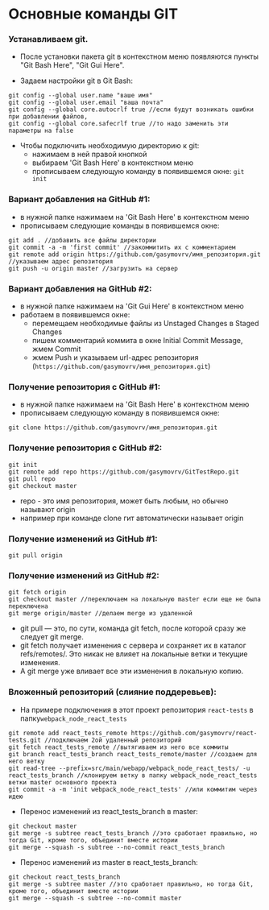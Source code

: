 # Основные команды GIT

### Устанавливаем git.
+ После установки пакета git
в контекстном меню появляются пункты "Git Bash Here", "Git Gui Here".

+ Задаем настройки git в Git Bash:
```
git config --global user.name "ваше имя"
git config --global user.email "ваша почта"
git config --global core.autocrlf true //если будут возникать ошибки при добавлении файлов,
git config --global core.safecrlf true //то надо заменить эти параметры на false
```
+ Чтобы подключить необходимую директорию к git:
    + нажимаем в ней правой кнопкой
    + выбираем 'Git Bash Here' в контекстном меню
    + прописываем следующую команду в появившемся окне: ```git init```


### Вариант добавления на GitHub #1:
+ в нужной папке нажимаем на 'Git Bash Here' в контекстном меню
+ прописываем следующие команды в появившемся окне:
```
git add . //добавить все файлы директории
git commit -a -m 'first commit' //закоммитить их с комментарием
git remote add origin https://github.com/gasymovrv/имя_репозитория.git //указываем адрес репозитория
git push -u origin master //загрузить на сервер
```


### Вариант добавления на GitHub #2:
+ в нужной папке нажимаем на 'Git Gui Here' в контекстном меню
+ работаем в появившемся окне:
    + перемещаем необходимые файлы из Unstaged Changes в Staged Changes
    + пишем комментарий коммита в окне Initial Commit Message, жмем Commit
    + жмем Push и указываем url-адрес репозитория (```https://github.com/gasymovrv/имя_репозитория.git```)



### Получение репозитория с GitHub #1:
+ в нужной папке нажимаем на 'Git Bash Here' в контекстном меню
+ прописываем следующую команду в появившемся окне:
```
git clone https://github.com/gasymovrv/имя_репозитория.git
```


### Получение репозитория с GitHub #2:
```
git init
git remote add repo https://github.com/gasymovrv/GitTestRepo.git
git pull repo
git checkout master
```
+ repo - это имя репозитория, может быть любым, но обычно называют origin
+ например при команде clone гит автоматически называет origin


### Получение изменений из GitHub #1:
```
git pull origin
```

### Получение изменений из GitHub #2:
```
git fetch origin
git checkout master //переключаем на локальную master если еще не была переключена
git merge origin/master //делаем merge из удаленной
```
+ git pull — это, по сути, команда git fetch, после которой сразу же следует git merge. 
+ git fetch получает изменения с сервера и сохраняет их в каталог refs/remotes/. Это никак не влияет на локальные ветки и текущие изменения. 
+ А git merge уже вливает все эти изменения в локальную копию.


### Вложенный репозиторий (слияние поддеревьев):
+ На примере подключения в этот проект репозитория ```react-tests``` в папку```webpack_node_react_tests```
```
git remote add react_tests_remote https://github.com/gasymovrv/react-tests.git //подключаем 2ой удаленный репозиторий 
git fetch react_tests_remote //вытягиваем из него все коммиты
git branch react_tests_branch react_tests_remote/master //создаем для него ветку
git read-tree --prefix=src/main/webapp/webpack_node_react_tests/ -u react_tests_branch //клонируем ветку в папку webpack_node_react_tests ветки master основного проекта
git commit -a -m 'init webpack_node_react_tests' //или коммитим через идею
```
+ Перенос изменений из react_tests_branch в master:
```
git checkout master
git merge -s subtree react_tests_branch //это сработает правильно, но тогда Git, кроме того, объединит вместе истории
git merge --squash -s subtree --no-commit react_tests_branch
```
+ Перенос изменений из master в react_tests_branch:
```
git checkout react_tests_branch
git merge -s subtree master //это сработает правильно, но тогда Git, кроме того, объединит вместе истории
git merge --squash -s subtree --no-commit master
```



